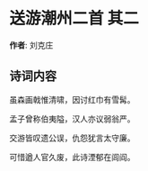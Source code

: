 # 送游潮州二首  其二

**作者**: 刘克庄

## 诗词内容

虽森画戟惟清啸，因讨红巾有雪髯。

孟子曾称伯夷隘，汉人亦议弱翁严。

交游皆叹遗公误，仇怨犹言太守廉。

可惜遒人官久废，此诗湮郁在闾阎。

